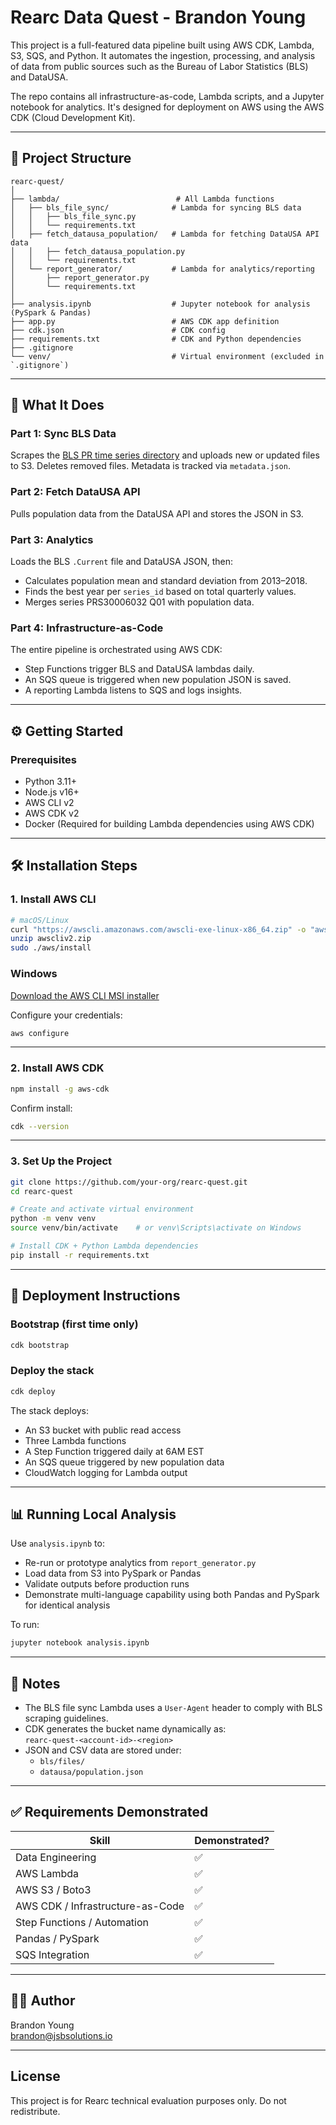 # Rearc Data Quest - Brandon Young

This project is a full-featured data pipeline built using AWS CDK, Lambda, S3, SQS, and Python. It automates the ingestion, processing, and analysis of data from public sources such as the Bureau of Labor Statistics (BLS) and DataUSA.

The repo contains all infrastructure-as-code, Lambda scripts, and a Jupyter notebook for analytics. It's designed for deployment on AWS using the AWS CDK (Cloud Development Kit).

---

## 📁 Project Structure

```
rearc-quest/
│
├── lambda/                          # All Lambda functions
│   ├── bls_file_sync/              # Lambda for syncing BLS data
│   │   ├── bls_file_sync.py
│   │   └── requirements.txt
│   ├── fetch_datausa_population/   # Lambda for fetching DataUSA API data
│   │   ├── fetch_datausa_population.py
│   │   └── requirements.txt
│   └── report_generator/           # Lambda for analytics/reporting
│       ├── report_generator.py
│       └── requirements.txt
│
├── analysis.ipynb                  # Jupyter notebook for analysis (PySpark & Pandas)
├── app.py                          # AWS CDK app definition
├── cdk.json                        # CDK config
├── requirements.txt                # CDK and Python dependencies
├── .gitignore
└── venv/                           # Virtual environment (excluded in `.gitignore`)
```

---

## 🚀 What It Does

### Part 1: Sync BLS Data
Scrapes the [BLS PR time series directory](https://download.bls.gov/pub/time.series/pr/) and uploads new or updated files to S3. Deletes removed files. Metadata is tracked via `metadata.json`.

### Part 2: Fetch DataUSA API
Pulls population data from the DataUSA API and stores the JSON in S3.

### Part 3: Analytics
Loads the BLS `.Current` file and DataUSA JSON, then:
- Calculates population mean and standard deviation from 2013–2018.
- Finds the best year per `series_id` based on total quarterly values.
- Merges series PRS30006032 Q01 with population data.

### Part 4: Infrastructure-as-Code
The entire pipeline is orchestrated using AWS CDK:
- Step Functions trigger BLS and DataUSA lambdas daily.
- An SQS queue is triggered when new population JSON is saved.
- A reporting Lambda listens to SQS and logs insights.

---

## ⚙️ Getting Started

### Prerequisites

- Python 3.11+
- Node.js v16+
- AWS CLI v2
- AWS CDK v2
- Docker (Required for building Lambda dependencies using AWS CDK)

---

## 🛠️ Installation Steps

### 1. Install AWS CLI

```bash
# macOS/Linux
curl "https://awscli.amazonaws.com/awscli-exe-linux-x86_64.zip" -o "awscliv2.zip"
unzip awscliv2.zip
sudo ./aws/install
```

### Windows
[Download the AWS CLI MSI installer](https://docs.aws.amazon.com/cli/latest/userguide/install-cliv2-windows.html)

Configure your credentials:

```bash
aws configure
```

---

### 2. Install AWS CDK

```bash
npm install -g aws-cdk
```

Confirm install:

```bash
cdk --version
```

---

### 3. Set Up the Project

```bash
git clone https://github.com/your-org/rearc-quest.git
cd rearc-quest

# Create and activate virtual environment
python -m venv venv
source venv/bin/activate    # or venv\Scripts\activate on Windows

# Install CDK + Python Lambda dependencies
pip install -r requirements.txt
```

---

## 🧱 Deployment Instructions

### Bootstrap (first time only)

```bash
cdk bootstrap
```

### Deploy the stack

```bash
cdk deploy
```

The stack deploys:
- An S3 bucket with public read access
- Three Lambda functions
- A Step Function triggered daily at 6AM EST
- An SQS queue triggered by new population data
- CloudWatch logging for Lambda output

---

## 📊 Running Local Analysis

Use `analysis.ipynb` to:
- Re-run or prototype analytics from `report_generator.py`
- Load data from S3 into PySpark or Pandas
- Validate outputs before production runs
- Demonstrate multi-language capability using both Pandas and PySpark for identical analysis

To run:

```bash
jupyter notebook analysis.ipynb
```

---

## 📌 Notes

- The BLS file sync Lambda uses a `User-Agent` header to comply with BLS scraping guidelines.
- CDK generates the bucket name dynamically as:  
  `rearc-quest-<account-id>-<region>`
- JSON and CSV data are stored under:
  - `bls/files/`
  - `datausa/population.json`

---

## ✅ Requirements Demonstrated

| Skill                            | Demonstrated? |
|----------------------------------|---------------|
| Data Engineering                 | ✅             |
| AWS Lambda                       | ✅             |
| AWS S3 / Boto3                   | ✅             |
| AWS CDK / Infrastructure-as-Code| ✅             |
| Step Functions / Automation      | ✅             |
| Pandas / PySpark                 | ✅             |
| SQS Integration                  | ✅             |

---

## 👨‍💻 Author

Brandon Young  
[brandon@jsbsolutions.io](mailto:brandon@jsbsolutions.io)

---

## License

This project is for Rearc technical evaluation purposes only. Do not redistribute.
